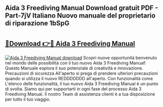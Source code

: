 ## Aida 3 Freediving Manual Download gratuit PDF - Part-7jV Italiano Nuovo manuale del proprietario di riparazione 1bSpG

# <h2><a href="http://dfgdlin.blite.top/?on=Aida+3+Freediving+Manual">🔗Download 👉🔴 Aida 3 Freediving Manual</a></h2>

[![Aida 3 Freediving Manual download](https://i.imgur.com/lujVjoI.png)](http://dfgdlin.blite.top/?on=Aida+3+Freediving+Manual)
Scopri nuove opportunità benvenuto nel mondo delle possibilità con il tuo nuovo Aida 3 Freediving Manual! Questo Manuale esplora il suo potenziale di creatività e innovazione. Precauzioni di sicurezza All'aperto si prega di prendere ulteriori precauzioni quando si utilizza il nuovo REDDDDDDD all'aperto. Con funzionalità come L'elenco delle funzionalità, il tuo nuovo Aida 3 Freediving Manual è un punto di svolta. Siamo qui per supportarti in ogni fase del processo Aida 3 Freediving Manual. Il nostro Team di assistenza clienti è a tua disposizione per tutto il tuo viaggio.

